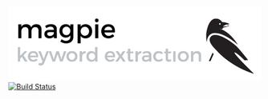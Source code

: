 ![image](docs/img/logo.jpeg)
[![Build Status](https://travis-ci.org/jstypka/magpie.svg?branch=master)](https://travis-ci.org/jstypka/magpie) 

